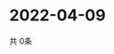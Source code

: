 # 2022-04-09
  共 0条

  <!-- BEGIN -->
  <!-- 最后更新时间Sat Apr 09 2022 13:13:35 GMT+0000 (Coordinated Universal Time) -->
  
  <!-- END -->
  
  